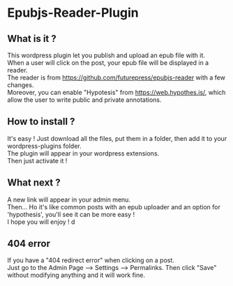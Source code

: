 # Epubjs-Reader-Plugin


## What is it ?

This wordpress plugin let you publish and upload an epub file with it.   
When a user will click on the post, your epub file will be displayed in a reader.  
The reader is from https://github.com/futurepress/epubjs-reader with a few changes.  
Moreover, you can enable "Hypotesis" from https://web.hypothes.is/, which allow the user to write public and private annotations.  


## How to install ?

It's easy !
Just download all the files, put them in a folder, then add it to your wordpress-plugins folder.  
The plugin will appear in your wordpress extensions.  
Then just activate it !  


## What next ?

A new link will appear in your admin menu.  
Then... Ho it's like common posts with an epub uploader and an option for 'hypothesis', you'll see it can be more easy !  
I hope you will enjoy ! 
d 

## 404 error

If you have a "404 redirect error" when clicking on a post.  
Just go to the Admin Page --> Settings --> Permalinks. Then click "Save" without modifying anything and it will work fine.
